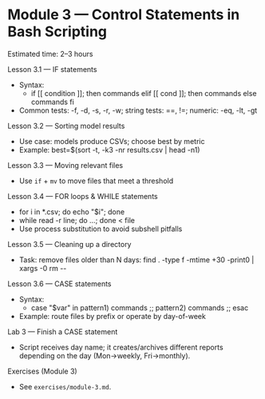 # Module 3 — Control Statements in Bash Scripting

Estimated time: 2–3 hours

Lesson 3.1 — IF statements
- Syntax:
  - if [[ condition ]]; then
      commands
    elif [[ cond ]]; then
      commands
    else
      commands
    fi
- Common tests: -f, -d, -s, -r, -w; string tests: ==, !=; numeric: -eq, -lt, -gt

Lesson 3.2 — Sorting model results
- Use case: models produce CSVs; choose best by metric
- Example: best=$(sort -t, -k3 -nr results.csv | head -n1)

Lesson 3.3 — Moving relevant files
- Use `if` + `mv` to move files that meet a threshold

Lesson 3.4 — FOR loops & WHILE statements
- for i in *.csv; do echo "$i"; done
- while read -r line; do ...; done < file
- Use process substitution to avoid subshell pitfalls

Lesson 3.5 — Cleaning up a directory
- Task: remove files older than N days: find . -type f -mtime +30 -print0 | xargs -0 rm --

Lesson 3.6 — CASE statements
- Syntax:
  - case "$var" in
      pattern1) commands ;;
      pattern2) commands ;;
    esac
- Example: route files by prefix or operate by day-of-week

Lab 3 — Finish a CASE statement
- Script receives day name; it creates/archives different reports depending on the day (Mon->weekly, Fri->monthly).

Exercises (Module 3)
- See `exercises/module-3.md`.